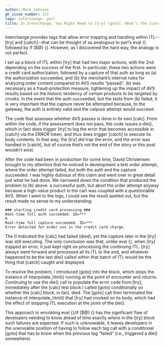 ```yaml
---
author: Mark Johnson
gh_issue_number: 131
tags: interchange, perl
title: In Interchange, You Might Need to [try] [goto]. What’s the [catch]?
---
```




Interchange provides tags that allow error trapping and handling within ITL--[try] and [catch]--that can be thought of as analogous to perl’s eval {} followed by if ($@) {}. However, as I discovered the hard way, the analogy is not perfect.

I set up a block of ITL within [try] that had two major actions, with the 2nd depending on the success of the first. In particular, these two actions were a credit card authorization, followed by a capture of that auth as long as (a) the authorization succeeded, and (b) the merchant’s internal rules for analyzing order content compared to AVS results “passed”. (b) was necessary as a fraud-protection measure, tightening up the impact of AVS results based on the historic tendency of certain products to be targeted by crooks. In the event that the auth succeeded, but the tests from (b) failed, it is very important that the capture never be attempted because, to the gateway, the auth is entirely valid and the catpure attempt would succeed.

The code that assesses whether AVS passes is done in its own [calc]. From within the code, if the assessment does not pass, the code issues a die(), which in fact does trigger [try] to log the error that becomes accessible in [catch] via the $ERROR$ token, and thus does trigger [catch] to execute its body contents. In that way, the [try] *did* trap the error, and the error was handled in [catch], but of course that’s not the end of the story or this post wouldn’t exist.

After the code had been in production for some time, David Christensen brought to my attention that he noticed in development a test order attempt, where the order attempt failed, but both the auth and the capture succeeded. I was highly dubious of this claim and went over in great detail just what he had done. We narrowed down the condition that produced the problem to (b) above: a successful auth, but abort the order attempt anyway because a high-value product in the cart was coupled with a questionable AVS. When I went to the logs, I could see the result spelled out, but the result made no sense to my understanding:

```nohighlight
### starting credit card processing ###
Real-time full auth succeeded. ID=***
0
Real-time full capture succeeded. ID=***
Error detected for order xxx in the credit card charge.
```

The 0 indicated the [calc] had failed (died), yet the capture later in the [try] was still executing. The only conclusion was that, unlike eval {}, when [try] trapped an error, it just kept right on processing the continuing ITL. [try] always went forward and processed all its ITL to the end, and whatever happened to be the last die() called within that batch of ITL would be the thing that [catch] caught and displayed.

To resolve the problem, I introduced [goto] into the block, which stops the instance of interpolate_html() running at the point of encounter and returns. Continuing to use the die() call to populate the error code from [try], immediately after the [calc] test block I called [goto] conditionally on whether the [calc] block, in fact, died. The [goto] call then terminated the instance of interpolate_html() that [try] had invoked on its body, which had the effect of stopping ITL execution at the point of the die().

This approach to emulating eval {}/if ($@) {} has the significant flaw of developers needing to know ahead of time exactly *where* in the [try] block such failures are expected. If such is unknowable, it leaves developers in the unenviable position of having to follow each tag call with a conditional [goto] that has to know when the previous tag “failed” (i.e., triggered a die() somewhere).


